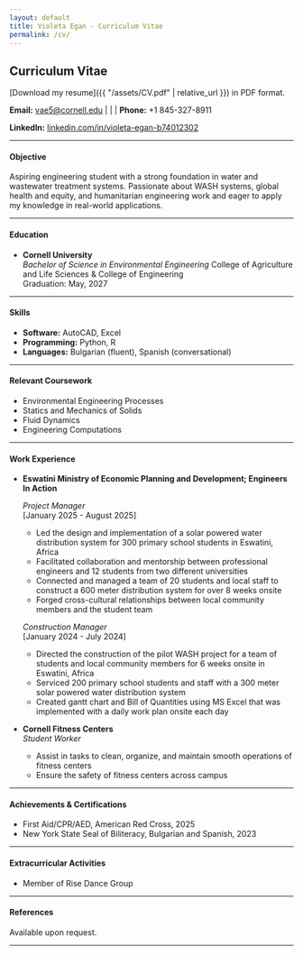 ```yaml
---
layout: default
title: Violeta Egan - Curriculum Vitae
permalink: /cv/
---
```

## Curriculum Vitae

[Download my resume]({{ "/assets/CV.pdf" | relative_url }}) in PDF format.


**Email:** [vae5@cornell.edu](mailto:vae5@cornell.edu) | | | **Phone:** +1 845-327-8911

**LinkedIn:** <a href="https://www.linkedin.com/in/violeta-egan-b74012302/" target="_blank">linkedin.com/in/violeta-egan-b74012302</a>


---

#### Objective
Aspiring engineering student with a strong foundation in water and wastewater treatment systems. Passionate about WASH systems, global health and equity, and humanitarian engineering work and eager to apply my knowledge in real-world applications.

---

#### Education
- **Cornell University**  
  *Bachelor of Science in Environmental Engineering*
  College of Agriculture and Life Sciences & College of Engineering  
  Graduation: May, 2027

---

#### Skills
- **Software:** AutoCAD, Excel  
- **Programming:** Python, R  
- **Languages:** Bulgarian (fluent), Spanish (conversational)  

---

#### Relevant Coursework
- Environmental Engineering Processes
- Statics and Mechanics of Solids
- Fluid Dynamics
- Engineering Computations  

---

#### Work Experience
- **Eswatini Ministry of Economic Planning and Development; Engineers In Action**  
    
  *Project Manager*  
  [January 2025 - August 2025]  
  - Led the design and implementation of a solar powered water distribution system for 300 primary school students in Eswatini, Africa
  - Facilitated collaboration and mentorship between professional engineers and 12 students from two different universities
  - Connected and managed a team of 20 students and local staff to construct a 600 meter distribution system for over 8 weeks onsite
  - Forged cross-cultural relationships between local community members and the student team

  *Construction Manager*  
  [January 2024 - July 2024]  
  - Directed the construction of the pilot WASH project for a team of students and local community members for 6 weeks onsite in Eswatini, Africa
  - Serviced 200 primary school students and staff with a 300 meter solar powered water distribution system
  - Created gantt chart and Bill of Quantities using MS Excel that was implemented with a daily work plan onsite each day 

- **Cornell Fitness Centers**  
  *Student Worker*
  - Assist in tasks to clean, organize, and maintain smooth operations of fitness centers
  - Ensure the safety of fitness centers across campus

---

#### Achievements & Certifications
- First Aid/CPR/AED, American Red Cross, 2025  
- New York State Seal of Biliteracy, Bulgarian and Spanish, 2023  

---

#### Extracurricular Activities
- Member of Rise Dance Group  

---

#### References
Available upon request.

---
